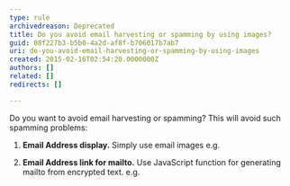 ```yaml
---
type: rule
archivedreason: Deprecated
title: Do you avoid email harvesting or spamming by using images?
guid: 08f227b3-b5b0-4a2d-af8f-b706017b7ab7
uri: do-you-avoid-email-harvesting-or-spamming-by-using-images
created: 2015-02-16T02:54:20.0000000Z
authors: []
related: []
redirects: []

---
```


Do you want to avoid email harvesting or spamming? This will avoid such spamming problems:

1. **Email Address display.** Simply use email images e.g. 

2. **Email Address link for mailto.** Use JavaScript function for generating mailto from encrypted text. e.g.



<!--endintro-->
